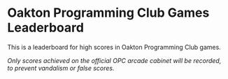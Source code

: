 # Oakton Programming Club Games Leaderboard

This is a leaderboard for high scores in Oakton Programming Club games.

*Only scores achieved on the official OPC arcade cabinet will be recorded, to prevent vandalism or false scores.*